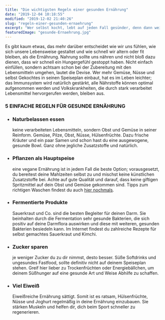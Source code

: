 ```yaml
---
title: "Die wichtigsten Regeln einer gesunden Ernährung"
date: "2019-12-04 10:18:55"
modified: "2019-12-02 21:40:26"
slug: "regeln-einer-gesunden-ernaehrung"
excerpt: "Wer selbst kocht, lebt auf jeden Fall gesünder, denn dann weißt du genau, was in deinem Essen drinnen ist. "
featuredImage: "gesunde-Ernaehrung.jpg"
---
```


Es gibt kaum etwas, das mehr darüber entscheidet wie wir uns fühlen, wie sich unsere Lebensweise gestaltet und wie schnell wir altern oder fit bleiben, als die Ernährung. Nahrung sollte uns nähren und nicht bloß dazu dienen, dass wir schnell ein Hungergefühl gestoppt haben. Nicht einfach einfüllen, sondern achtsam schon bei der Zubereitung mit den Lebensmitteln umgehen, lautet die Devise. Wer mehr Gemüse, Nüsse und selbst Gekochtes in seinen Speiseplan einbaut, hat es im Leben leichter; das Immunsystem wird natürlich gestärkt, alle Nährstoffe können optimal aufgenommen werden und Volkskrankheiten, die durch stark verarbeitet Lebensmittel hervorgerufen werden, bleiben aus.

### **5 EINFACHE REGELN FÜR GESUNDE ERNÄHRUNG** 

*   ### Naturbelassen essen
    
    keine verarbeiteten Lebensmitteln, sondern Obst und Gemüse in seiner Reinform. Gemüse, Pilze, Obst, Nüsse, Hülsenfrüchte. Dazu frische Kräuter und ein paar Samen und schon hast du eine ausgewogene, gesunde Bowl. Ganz ohne jegliche Zusatzstoffe und natürlich.
*   ### Pflanzen als Hauptspeise
    
    eine vegane Ernährung ist in jedem Fall die beste Option; vorausgesetzt, du bereitest deine Mahlzeiten selbst zu und mischst keine künstlichen Zusatzstoffe bei. Achte auf gute Qualität und darauf, dass keine giftigen Spritzmittel auf dein Obst und Gemüse gekommen sind. Tipps zum richtigen Waschen findest du auch [hier nochmals](https://www.veganblatt.com/obst-und-gemuese-richtig-waschen).
*   ### Fermentierte Produkte
    
    Sauerkraut und Co. sind die besten Begleiter für deinen Darm. Sie beinhalten durch die Fermentation sehr gesunde Bakterien, die sich positiv auf deine Darmflora auswirken und diese mit weiteren, gesunden Bakterien besiedeln kann. Im Internet findest du zahlreiche Rezepte für selbst gemachtes Sauerkraut und Kimchi.
*   ### Zucker sparen
    
    je weniger Zucker du zu dir nimmst, desto besser. Süße Softdrinks und ungesundes Fastfood, sollte definitiv nicht auf deinem Speiseplan stehen. Greif hier lieber zu Trockenfrüchten oder Energiebällchen, um deinem Süßhunger auf eine gesunde Art und Weise Abhilfe zu schaffen.
*   ### Viel Eiweiß
    
    Eiweißreiche Ernährung sättigt. Somit ist es ratsam, Hülsenfrüchte, Nüsse und Joghurt regelmäßig in deine Ernährung einzubauen. Sie stärken Muskeln und helfen dir, dich beim Sport schneller zu regenerieren.